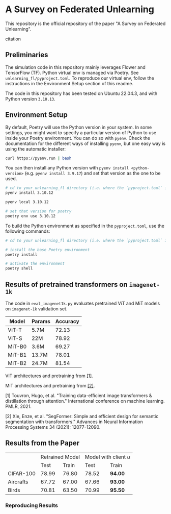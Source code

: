 # A Survey on Federated Unlearning
This repository is the official repository of the paper 
"A Survey on Federated Unlearning".

citation

## Preliminaries
The simulation code in this repository mainly leverages Flower 
and TensorFlow (TF). Python virtual env is managed via Poetry.
See `unlearning_fl/pyproject.toml`. To reproduce our virtual env,
follow the instructions in the Environment Setup section of this readme.


The code in this repository has been tested on Ubuntu 22.04.3,
and with Python version `3.10.13`.



## Environment Setup
By default, Poetry will use the Python version in your system. 
In some settings, you might want to specify a particular version of Python 
to use inside your Poetry environment. You can do so with `pyenv`. 
Check the documentation for the different ways of installing `pyenv`,
but one easy way is using the automatic installer:

```bash
curl https://pyenv.run | bash
```
You can then install any Python version with `pyenv install <python-version>`
(e.g. `pyenv install 3.9.17`) and set that version as the one to be used. 
```bash
# cd to your unlearning_fl directory (i.e. where the `pyproject.toml` is)
pyenv install 3.10.12

pyenv local 3.10.12

# set that version for poetry
poetry env use 3.10.12
```
To build the Python environment as specified in the `pyproject.toml`, use the following commands:
```bash
# cd to your unlearning_fl directory (i.e. where the `pyproject.toml` is)

# install the base Poetry environment
poetry install

# activate the environment
poetry shell
```

## Results of pretrained transformers on `imagenet-1k`
The code in `eval_imagenet1k.py` evaluates pretrained ViT and MiT models 
on `imagenet-1k` validation set.


| Model | Params | Accuracy | 
| ------------- | ------------- | ------------- |
| ViT-T | 5.7M | 72.13 |
| ViT-S | 22M | 78.92 |
| MiT-B0 | 3.6M | 69.27 |
| MiT-B1 | 13.7M | 78.01 |
| MiT-B2 | 24.7M | 81.54 |

ViT architectures and pretraining from [[1]](https://arxiv.org/abs/2012.12877).

MiT architectures and pretraining from [[2]](https://arxiv.org/abs/2105.15203).

[1] Touvron, Hugo, et al. "Training data-efficient image transformers & distillation through attention." 
International conference on machine learning. PMLR, 2021.

[2] Xie, Enze, et al. "SegFormer: Simple and efficient design for semantic segmentation with transformers." 
Advances in Neural Information Processing Systems 34 (2021): 12077-12090.

## Results from the Paper

<table>
  <tr>
    <td></td>
    <td style="text-align: center", colspan="2">Retrained Model</td>
    <td style="text-align: center", colspan="2">Model with client <i>u</i> </td>
  </tr>
  <tr>
    <td> </td>
    <td> Test </td>
    <td> Train </td>
    <td> Test </td>
    <td> Train </td>
  </tr>
  <tr>
    <td> CIFAR-100 </td>
    <td> 78.99 </td>
    <td> 76.80 </td>
    <td> 78.52 </td>
    <td> <b>94.00</b></td>
  </tr>
<tr>
    <td> Aircrafts </td>
    <td> 67.72 </td>
    <td> 67.00 </td>
    <td> 67.66 </td>
    <td> <b>93.00</b> </td>
  </tr>
  <tr>
    <td> Birds </td>
    <td> 70.81 </td>
    <td> 63.50 </td>
    <td> 70.99 </td>
    <td> <b>95.50</b> </td>
  </tr>
</table>

### Reproducing Results
